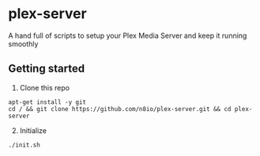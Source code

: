 # plex-server
A hand full of scripts to setup your Plex Media Server and keep it running smoothly

## Getting started

1. Clone this repo
```
apt-get install -y git
cd / && git clone https://github.com/n8io/plex-server.git && cd plex-server
```
2. Initialize
```
./init.sh
```
